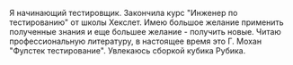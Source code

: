 Я начинающий тестировщик. Закончила курс "Инженер по тестированию" от школы Хекслет. 
Имею большое желание применить полученные знания и еще большее желание - получить новые. 
Читаю профессиональную литературу, в настоящее время это Г. Мохан "Фулстек тестирование".
Увлекаюсь сборкой кубика Рубика. 
